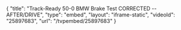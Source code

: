 {
    "title": "Track-Ready 50-0 BMW Brake Test CORRECTED -- AFTER\/DRIVE",
    "type": "embed",
    "layout": "iframe-static",
    "videoId": "25897683",
    "url": "\/tvpembed\/25897683"
}